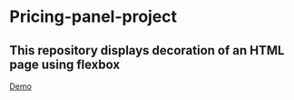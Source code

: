 # Pricing-panel-project
## This repository displays decoration of an HTML page using flexbox 

[Demo](https://utk0201.github.io/Pricing-panel-project/)
